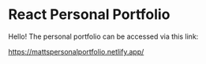 # React Personal Portfolio

Hello! The personal portfolio can be accessed via this link:

https://mattspersonalportfolio.netlify.app/
